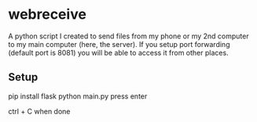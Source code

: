 # webreceive
A python script I created to send files from my phone or my 2nd computer to my main computer (here, the server). If you setup port forwarding (default port is 8081) you will be able to access it from other places.

## Setup
pip install flask
python main.py
press enter

ctrl + C when done
